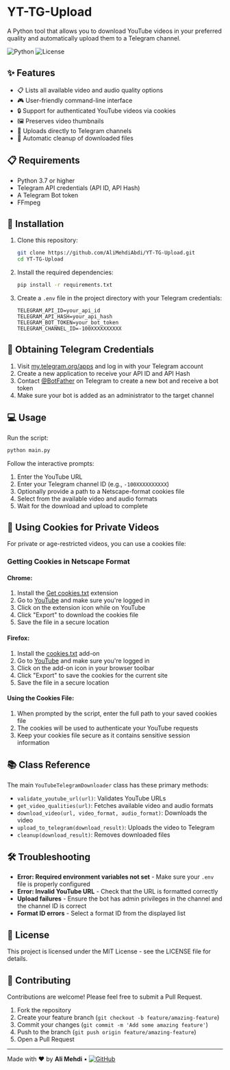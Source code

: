 # YT-TG-Upload

A Python tool that allows you to download YouTube videos in your preferred quality and automatically upload them to a Telegram channel.

![Python](https://img.shields.io/badge/Python-3.7%2B-blue)
![License](https://img.shields.io/badge/License-MIT-green)

## ✨ Features

- 📋 Lists all available video and audio quality options
- 🎮 User-friendly command-line interface
- 🔒 Support for authenticated YouTube videos via cookies
- 🖼️ Preserves video thumbnails
- 📱 Uploads directly to Telegram channels
- 🧹 Automatic cleanup of downloaded files

## 📋 Requirements

- Python 3.7 or higher
- Telegram API credentials (API ID, API Hash)
- A Telegram Bot token
- FFmpeg

## 🚀 Installation

1. Clone this repository:
   ```bash
   git clone https://github.com/AliMehdiAbdi/YT-TG-Upload.git
   cd YT-TG-Upload
   ```

2. Install the required dependencies:
   ```bash
   pip install -r requirements.txt
   ```

3. Create a `.env` file in the project directory with your Telegram credentials:
   ```
   TELEGRAM_API_ID=your_api_id
   TELEGRAM_API_HASH=your_api_hash
   TELEGRAM_BOT_TOKEN=your_bot_token
   TELEGRAM_CHANNEL_ID=-100XXXXXXXXXX
   ```

## 🔑 Obtaining Telegram Credentials

1. Visit [my.telegram.org/apps](https://my.telegram.org/apps) and log in with your Telegram account
2. Create a new application to receive your API ID and API Hash
3. Contact [@BotFather](https://t.me/BotFather) on Telegram to create a new bot and receive a bot token
4. Make sure your bot is added as an administrator to the target channel

## 💻 Usage

Run the script:
```bash
python main.py
```

Follow the interactive prompts:
1. Enter the YouTube URL
2. Enter your Telegram channel ID (e.g., `-100XXXXXXXXXX`)
3. Optionally provide a path to a Netscape-format cookies file
4. Select from the available video and audio formats
5. Wait for the download and upload to complete

## 🍪 Using Cookies for Private Videos

For private or age-restricted videos, you can use a cookies file:

### Getting Cookies in Netscape Format

#### Chrome:
1. Install the [Get cookies.txt](https://chrome.google.com/webstore/detail/get-cookiestxt/bgaddhkoddajcdgocldbbfleckgcbcid) extension
2. Go to [YouTube](https://www.youtube.com) and make sure you're logged in
3. Click on the extension icon while on YouTube
4. Click "Export" to download the cookies file
5. Save the file in a secure location

#### Firefox:
1. Install the [cookies.txt](https://addons.mozilla.org/en-US/firefox/addon/cookies-txt/) add-on
2. Go to [YouTube](https://www.youtube.com) and make sure you're logged in
3. Click on the add-on icon in your browser toolbar
4. Click "Export" to save the cookies for the current site
5. Save the file in a secure location

#### Using the Cookies File:
1. When prompted by the script, enter the full path to your saved cookies file
2. The cookies will be used to authenticate your YouTube requests
3. Keep your cookies file secure as it contains sensitive session information

## 📚 Class Reference

The main `YouTubeTelegramDownloader` class has these primary methods:

- `validate_youtube_url(url)`: Validates YouTube URLs
- `get_video_qualities(url)`: Fetches available video and audio formats
- `download_video(url, video_format, audio_format)`: Downloads the video
- `upload_to_telegram(download_result)`: Uploads the video to Telegram
- `cleanup(download_result)`: Removes downloaded files

## 🛠️ Troubleshooting

- **Error: Required environment variables not set** - Make sure your `.env` file is properly configured
- **Error: Invalid YouTube URL** - Check that the URL is formatted correctly
- **Upload failures** - Ensure the bot has admin privileges in the channel and the channel ID is correct
- **Format ID errors** - Select a format ID from the displayed list

## 📄 License

This project is licensed under the MIT License - see the LICENSE file for details.

## 🤝 Contributing

Contributions are welcome! Please feel free to submit a Pull Request.

1. Fork the repository
2. Create your feature branch (`git checkout -b feature/amazing-feature`)
3. Commit your changes (`git commit -m 'Add some amazing feature'`)
4. Push to the branch (`git push origin feature/amazing-feature`)
5. Open a Pull Request

---

Made with ❤️ by **Ali Mehdi** • [![GitHub](https://img.shields.io/badge/GitHub-Profile-blue)](https://github.com/AliMehdiAbdi)
